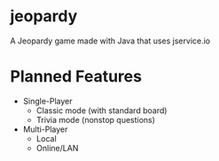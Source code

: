 # jeopardy
A Jeopardy game made with Java that uses jservice.io

# Planned Features
- Single-Player
  - Classic mode (with standard board)
  - Trivia mode (nonstop questions)
- Multi-Player
  - Local
  - Online/LAN
